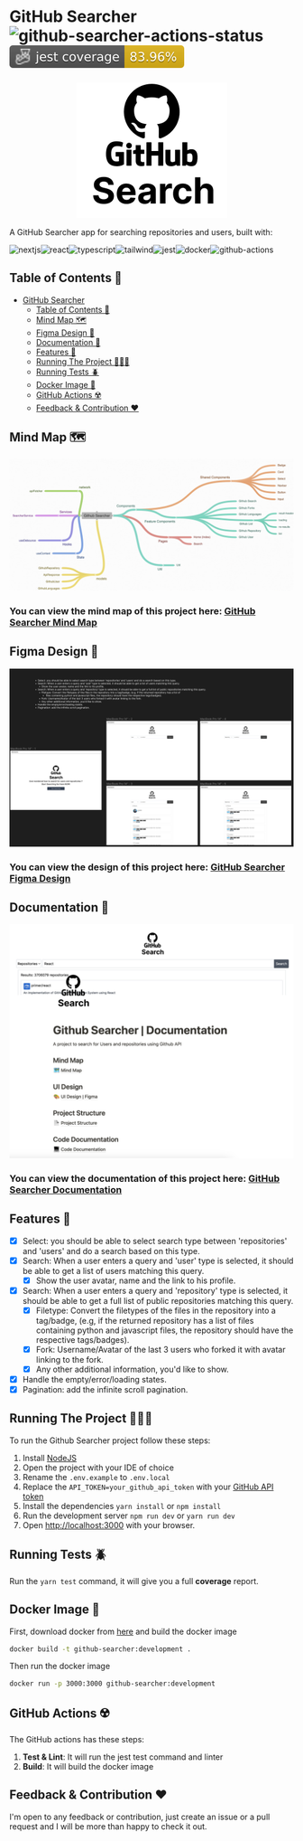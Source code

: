 # GitHub Searcher ![github-searcher-actions-status](https://github.com/LinuxDevil/Github-Searcher/actions/workflows/github-actions-ci.yml/badge.svg)![Jest coverage](./badges/coverage-jest%20coverage.svg)

<p align="center">
  <img src="./public/images/logo.png" alt="GitHub Searcher">
</p>

A GitHub Searcher app for searching repositories and users, built with:

![nextjs](https://img.shields.io/badge/next%20js-000000?style=for-the-badge&logo=nextdotjs&logoColor=white
)![react](https://img.shields.io/badge/React-20232A?style=for-the-badge&logo=react&logoColor=61DAFB)![typescript](https://img.shields.io/badge/TypeScript-007ACC?style=for-the-badge&logo=typescript&logoColor=white
)![tailwind](https://img.shields.io/badge/Tailwind_CSS-38B2AC?style=for-the-badge&logo=tailwind-css&logoColor=white
)![jest](https://img.shields.io/badge/Jest-323330?style=for-the-badge&logo=Jest&logoColor=white
)![docker](https://img.shields.io/badge/Docker-2CA5E0?style=for-the-badge&logo=docker&logoColor=white
)![github-actions](https://img.shields.io/badge/Github%20Actions-282a2e?style=for-the-badge&logo=githubactions&logoColor=367cfe
)

## Table of Contents 📑
- [GitHub Searcher](#github-searcher-)
  - [Table of Contents 📑](#table-of-contents-)
  - [Mind Map 🗺️](#mind-map-)
  - [Figma Design 🎨](#figma-design-)
  - [Documentation 📜](#documentation-)
  - [Features 🚀](#features)
  - [Running The Project 👨🏻‍💻](#running-the-project)
  - [Running Tests 🪲](#running-tests)
  - [Docker Image 🐳](#docker-image)
  - [GitHub Actions ☢️](#github-actions)
  - [Feedback & Contribution ❤️](#feedback--contribution)


## Mind Map 🗺️
<p align="center">
  <img src="./public/mind-map.png">
</p>

### You can view the mind map of this project here: [GitHub Searcher Mind Map](https://coggle.it/diagram/ZNXjqVpO0W45ZHzU/t/-/fe57e44e42b79ac6325e694fa2eb2d7bffeda33d024855d8ddfa6c1bd08a7168)

## Figma Design 🎨
<p align="center">
  <img src="./public/figma.png">
</p>

### You can view the design of this project here: [GitHub Searcher Figma Design](https://www.figma.com/file/oYyDxP0tCV5z9oyUBTf3ma/Untitled?type=design&node-id=2%3A4116&mode=design&t=ZNyYT65HqdTLavxz-1)

## Documentation 📜
<p align="center">
  <img src="./public/documentation.png">
</p>

### You can view the documentation of this project here: [GitHub Searcher Documentation](https://alimohammad.notion.site/Github-Searcher-Documentation-face0bf4f9494ae6b083b70a22d29d75?pvs=4)


## Features 🚀
- [x] Select: you should be able to select search type between 'repositories' and 'users' and do a search based on this type.
- [x]  Search: When a user enters a query and 'user' type is selected, it should be able to get a list of users matching this query.
    - [x]  Show the user avatar, name and the link to his profile.
- [x]  Search: When a user enters a query and 'repository' type is selected, it should be able to get a full list of public repositories matching this query.
    - [x]  Filetype: Convert the filetypes of the files in the repository into a tag/badge, (e.g, if the returned repository has a list of files containing python and javascript files, the repository should have the respective tags/badges).
    - [x]  Fork: Username/Avatar of the last 3 users who forked it with avatar linking to the fork.
    - [x]  Any other additional information, you'd like to show.
-  [x] Handle the empty/error/loading states.
-  [x] Pagination: add the infinite scroll pagination.

## Running The Project 👨🏻‍💻
To run the Github Searcher project follow these steps:
1. Install [NodeJS](https://nodejs.org/en)
2. Open the project with your IDE of choice
3. Rename the `.env.example` to `.env.local`
4. Replace the `API_TOKEN=your_github_api_token` with your [GitHub API token]('https://github.com/settings/tokens')
5. Install the dependencies `yarn install` or `npm install`
6. Run the development server `npm run dev` or `yarn run dev`
7. Open [http://localhost:3000](http://localhost:3000) with your browser.

## Running Tests 🪲
Run the `yarn test` command, it will give you a full **coverage** report.

## Docker Image 🐳
First, download docker from [here](https://www.docker.com/products/docker-desktop) and build the docker image
 ```bash
docker build -t github-searcher:development .
```

Then run the docker image
```bash
docker run -p 3000:3000 github-searcher:development
```

## GitHub Actions ☢️
The GitHub actions has these steps:
1. **Test & Lint**: It will run the jest test command and linter
2. **Build**: It will build the docker image

## Feedback & Contribution ❤️
I'm open to any feedback or contribution, just create an issue or a pull request and I will be more than happy to check it out.
